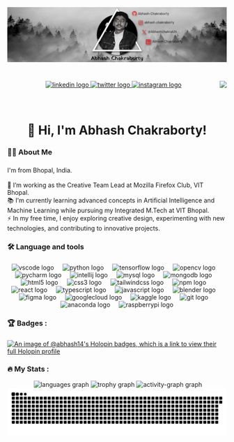 <div align="center">
  <img height="" src="asset/banner.png"  />
</div>

###

<br clear="both">

<img align="right" src="https://komarev.com/ghpvc/?username=abhash-chakraborty&label=Visitors&color=0e75b6&style=flat"  />

<div align="center">
  <a href="https://www.linkedin.com/in/abhash-chakraborty-b78862247/" target="_blank">
    <img src="https://img.shields.io/static/v1?message=LinkedIn&logo=linkedin&label=&color=0077B5&logoColor=white&labelColor=&style=for-the-badge" height="25" alt="linkedin logo"  />
  </a>
  <a href="https://x.com/Abhashchakrab14" target="_blank">
    <img src="https://img.shields.io/static/v1?message=Twitter&logo=twitter&label=&color=1DA1F2&logoColor=white&labelColor=&style=for-the-badge" height="25" alt="twitter logo"  />
  </a>
  <a href="https://www.instagram.com/abhash.chakraborty/" target="_blank">
    <img src="https://img.shields.io/static/v1?message=Instagram&logo=instagram&label=&color=E4405F&logoColor=white&labelColor=&style=for-the-badge" height="25" alt="instagram logo"  />
  </a>
</div>

###

<br clear="both">

<h1 align="center">👋 Hi, I'm Abhash Chakraborty!</h1>

###

<h3 align="left">👩‍💻  About Me</h3>

###

<p align="left">I'm from Bhopal, India.<br><br>🔭 I’m working as the Creative Team Lead at Mozilla Firefox Club, VIT Bhopal.<br>📚 I'm currently learning advanced concepts in Artificial Intelligence and Machine Learning while pursuing my Integrated M.Tech at VIT Bhopal.<br>⚡ In my free time, I enjoy exploring creative design, experimenting with new technologies, and contributing to innovative projects.</p>

###

<h3 align="left">🛠 Language and tools</h3>

###

<div align="center">
  <img src="https://cdn.jsdelivr.net/gh/devicons/devicon/icons/vscode/vscode-original.svg" height="40" alt="vscode logo"  />
  <img width="12" />
  <img src="https://cdn.jsdelivr.net/gh/devicons/devicon/icons/python/python-original.svg" height="40" alt="python logo"  />
  <img width="12" />
  <img src="https://cdn.jsdelivr.net/gh/devicons/devicon/icons/tensorflow/tensorflow-original.svg" height="40" alt="tensorflow logo"  />
  <img width="12" />
  <img src="https://cdn.jsdelivr.net/gh/devicons/devicon/icons/opencv/opencv-original.svg" height="40" alt="opencv logo"  />
  <img width="12" />
  <img src="https://cdn.jsdelivr.net/gh/devicons/devicon/icons/pycharm/pycharm-original.svg" height="40" alt="pycharm logo"  />
  <img width="12" />
  <img src="https://cdn.jsdelivr.net/gh/devicons/devicon/icons/intellij/intellij-original.svg" height="40" alt="intellij logo"  />
  <img width="12" />
  <img src="https://cdn.jsdelivr.net/gh/devicons/devicon/icons/mysql/mysql-original.svg" height="40" alt="mysql logo"  />
  <img width="12" />
  <img src="https://cdn.jsdelivr.net/gh/devicons/devicon/icons/mongodb/mongodb-original.svg" height="40" alt="mongodb logo"  />
  <img width="12" />
  <img src="https://cdn.jsdelivr.net/gh/devicons/devicon/icons/html5/html5-original.svg" height="40" alt="html5 logo"  />
  <img width="12" />
  <img src="https://cdn.jsdelivr.net/gh/devicons/devicon/icons/css3/css3-original.svg" height="40" alt="css3 logo"  />
  <img width="12" />
  <img src="https://cdn.jsdelivr.net/gh/devicons/devicon/icons/tailwindcss/tailwindcss-original-wordmark.svg" height="40" alt="tailwindcss logo"  />
  <img width="12" />
  <img src="https://cdn.jsdelivr.net/gh/devicons/devicon/icons/npm/npm-original-wordmark.svg" height="40" alt="npm logo"  />
  <img width="12" />
  <img src="https://cdn.jsdelivr.net/gh/devicons/devicon/icons/react/react-original.svg" height="40" alt="react logo"  />
  <img width="12" />
  <img src="https://cdn.jsdelivr.net/gh/devicons/devicon/icons/typescript/typescript-original.svg" height="40" alt="typescript logo"  />
  <img width="12" />
  <img src="https://cdn.jsdelivr.net/gh/devicons/devicon/icons/javascript/javascript-original.svg" height="40" alt="javascript logo"  />
  <img width="12" />
  <img src="https://cdn.jsdelivr.net/gh/devicons/devicon/icons/blender/blender-original.svg" height="40" alt="blender logo"  />
  <img width="12" />
  <img src="https://cdn.jsdelivr.net/gh/devicons/devicon/icons/figma/figma-original.svg" height="40" alt="figma logo"  />
  <img width="12" />
  <img src="https://cdn.jsdelivr.net/gh/devicons/devicon/icons/googlecloud/googlecloud-original.svg" height="40" alt="googlecloud logo"  />
  <img width="12" />
  <img src="https://cdn.jsdelivr.net/gh/devicons/devicon/icons/kaggle/kaggle-original.svg" height="40" alt="kaggle logo"  />
  <img width="12" />
  <img src="https://cdn.jsdelivr.net/gh/devicons/devicon/icons/git/git-original.svg" height="40" alt="git logo"  />
  <img width="12" />
  <img src="https://cdn.jsdelivr.net/gh/devicons/devicon/icons/anaconda/anaconda-original.svg" height="40" alt="anaconda logo"  />
  <img width="12" />
  <img src="https://cdn.jsdelivr.net/gh/devicons/devicon/icons/raspberrypi/raspberrypi-original.svg" height="40" alt="raspberrypi logo"  />
</div>

###

<h3 align="left">🏆   Badges :</h3>

###

[![An image of @abhash14's Holopin badges, which is a link to view their full Holopin profile](https://holopin.me/abhash14)](https://holopin.io/@abhash14)

###

<h3 align="left">🔥   My Stats :</h3>



<div align="center">
  <img src="https://github-readme-stats.vercel.app/api?username=Abhash-Chakraborty&theme=nightowl&show_icons=true&hide_border=false&count_private=true" height="150" alt="" />
  <img src="https://github-readme-stats.vercel.app/api/top-langs?username=Abhash-Chakraborty&locale=en&hide_title=false&layout=compact&card_width=320&langs_count=5&theme=dracula&hide_border=false&order=2" height="150" alt="languages graph"  />
  <img src="https://github-profile-trophy.vercel.app?username=Abhash-Chakraborty&theme=dracula&column=-1&row=1&margin-w=8&margin-h=8&no-bg=false&no-frame=false&order=4" height="150" alt="trophy graph"  />
  <img src="https://github-readme-activity-graph.vercel.app/graph?username=Abhash-Chakraborty&radius=16&theme=react&area=true&order=5" height="300" alt="activity-graph graph"  />
  <picture >
    <source media="(prefers-color-scheme: dark)" srcset="https://raw.githubusercontent.com/Abhash-Chakraborty/Abhash-Chakraborty/output/github-snake-dark.svg" />
    <source media="(prefers-color-scheme: light)" srcset="https://raw.githubusercontent.com/Abhash-Chakraborty/Abhash-Chakraborty/output/github-snake.svg" />
    <img alt="github-snake" src="https://raw.githubusercontent.com/Abhash-Chakraborty/Abhash-Chakraborty/output/github-snake.svg" />
  </picture>
</div>

###



###
